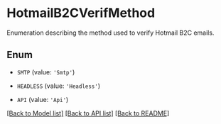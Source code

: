 # HotmailB2CVerifMethod

Enumeration describing the method used to verify Hotmail B2C emails.

## Enum

* `SMTP` (value: `'Smtp'`)

* `HEADLESS` (value: `'Headless'`)

* `API` (value: `'Api'`)

[[Back to Model list]](../README.md#documentation-for-models) [[Back to API list]](../README.md#documentation-for-api-endpoints) [[Back to README]](../README.md)


